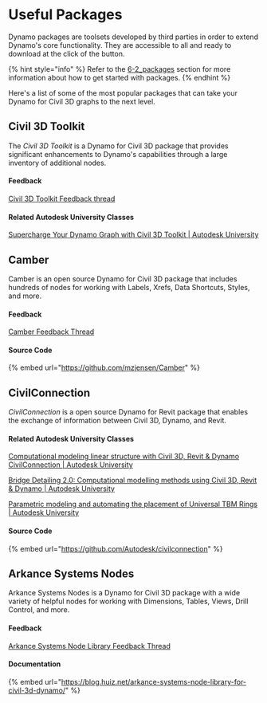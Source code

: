 # Useful Packages

Dynamo packages are toolsets developed by third parties in order to extend Dynamo's core functionality. They are accessible to all and ready to download at the click of the button.

{% hint style="info" %}
Refer to the [6-2\_packages](../6_custom_nodes_and_packages/6-2_packages/ "mention") section for more information about how to get started with packages.
{% endhint %}

Here's a list of some of the most popular packages that can take your Dynamo for Civil 3D graphs to the next level.

## Civil 3D Toolkit

The _Civil 3D Toolkit_ is a Dynamo for Civil 3D package that provides significant enhancements to Dynamo's capabilities through a large inventory of additional nodes.

#### Feedback

[Civil 3D Toolkit Feedback thread](https://forum.dynamobim.com/t/civil-3d-toolkit-feedback-thread/43570)

#### Related Autodesk University Classes

[Supercharge Your Dynamo Graph with Civil 3D Toolkit | Autodesk University](https://www.autodesk.com/autodesk-university/class/Supercharge-Your-Dynamo-Graph-Civil-3D-Toolkit-2020)

## Camber

Camber is an open source Dynamo for Civil 3D package that includes hundreds of nodes for working with Labels, Xrefs, Data Shortcuts, Styles, and more.

#### Feedback

[Camber Feedback Thread](https://forum.dynamobim.com/t/camber-feedback-thread/68942)

#### Source Code

{% embed url="https://github.com/mzjensen/Camber" %}

## CivilConnection

_CivilConnection_ is a open source Dynamo for Revit package that enables the exchange of information between Civil 3D, Dynamo, and Revit.

#### Related Autodesk University Classes

[Computational modeling linear structure with Civil 3D, Revit & Dynamo CivilConnection | Autodesk University](https://www.autodesk.com/autodesk-university/class/Computational-modeling-linear-structure-Civil-3D-Revit-Dynamo-CivilConnection-2019)

[Bridge Detailing 2.0: Computational modelling methods using Civil 3D, Revit & Dynamo | Autodesk University](https://www.autodesk.com/autodesk-university/class/Bridge-Detailing-20-Computational-modelling-methods-using-Civil-3D-Revit-Dynamo-2019)

[Parametric modeling and automating the placement of Universal TBM Rings | Autodesk University](https://www.autodesk.com/autodesk-university/class/Parametric-modeling-and-automating-placement-Universal-TBM-Rings-2021)

#### Source Code

{% embed url="https://github.com/Autodesk/civilconnection" %}

## Arkance Systems Nodes

Arkance Systems Nodes is a Dynamo for Civil 3D package with a wide variety of helpful nodes for working with Dimensions, Tables, Views, Drill Control, and more.

#### Feedback

[Arkance Systems Node Library Feedback Thread](https://forum.dynamobim.com/t/arkance-systems-node-library-feedback-thread/75681)

#### Documentation

{% embed url="https://blog.huiz.net/arkance-systems-node-library-for-civil-3d-dynamo/" %}
